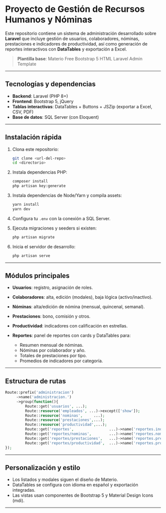 # Proyecto de Gestión de Recursos Humanos y Nóminas

Este repositorio contiene un sistema de administración desarrollado sobre **Laravel** que incluye gestión de usuarios, colaboradores, nóminas, prestaciones e indicadores de productividad, así como generación de reportes interactivos con **DataTables** y exportación a Excel.

> **Plantilla base**: Materio Free Bootstrap 5 HTML Laravel Admin Template

---

## Tecnologías y dependencias

* **Backend**: Laravel (PHP 8+)
* **Frontend**: Bootstrap 5, jQuery
* **Tablas interactivas**: DataTables + Buttons + JSZip (exportar a Excel, CSV, PDF)
* **Base de datos**: SQL Server (con Eloquent)

---

## Instalación rápida

1. Clona este repositorio:

   ```bash
   git clone <url-del-repo>
   cd <directorio>
   ```
2. Instala dependencias PHP:

   ```bash
   composer install
   php artisan key:generate
   ```
3. Instala dependencias de Node/Yarn y compila assets:

   ```bash
   yarn install
   yarn dev
   ```
4. Configura tu `.env` con la conexión a SQL Server.
5. Ejecuta migraciones y seeders si existen:

   ```bash
   php artisan migrate
   ```
6. Inicia el servidor de desarrollo:

   ```bash
   php artisan serve
   ```

---

## Módulos principales

* **Usuarios**: registro, asignación de roles.
* **Colaboradores**: alta, edición (modales), baja lógica (activo/inactivo).
* **Nóminas**: alta/edición de nómina (mensual, quincenal, semanal).
* **Prestaciones**: bono, comisión y otros.
* **Productividad**: indicadores con calificación en estrellas.
* **Reportes**: panel de reportes con cards y DataTables para:

  * Resumen mensual de nóminas.
  * Nóminas por colaborador y año.
  * Totales de prestaciones por tipo.
  * Promedios de indicadores por categoría.

---

## Estructura de rutas

```php
Route::prefix('administracion')
     ->name('administracion.')
     ->group(function(){
         Route::get('usuarios', ...);
         Route::resource('empleados', ...)->except(['show']);
         Route::resource('nominas',     ...);
         Route::resource('prestaciones',...);
         Route::resource('productividad',...);
         Route::get('reportes',                ...)->name('reportes.index');
         Route::get('reportes/nominas',        ...)->name('reportes.nominas');
         Route::get('reportes/prestaciones',   ...)->name('reportes.prestaciones');
         Route::get('reportes/productividad',  ...)->name('reportes.productividad');
});
```

---

## Personalización y estilo

* Los listados y modales siguen el diseño de Materio.
* DataTables se configura con idioma en español y exportación integradas.
* Las vistas usan componentes de Bootstrap 5 y Material Design Icons (mdi).

---



